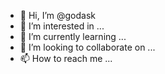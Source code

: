 - 👋 Hi, I’m @godask
- 👀 I’m interested in ...
- 🌱 I’m currently learning ...
- 💞️ I’m looking to collaborate on ...
- 📫 How to reach me ...

<!---
godask/godask is a ✨ special ✨ repository because its `README.md` (this file) appears on your GitHub profile.
You can click the Preview link to take a look at your changes.
--->
